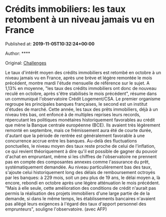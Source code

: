 
# Crédits immobiliers: les taux retombent à un niveau jamais vu en France

Published at: **2019-11-05T10:32:24+00:00**

Author: ****

Original: [Challenges](https://www.challenges.fr/immobilier/actu-immo/credits-immobiliers-les-taux-retombent-a-un-niveau-jamais-vu-en-france_683206)

Le taux d'intérêt moyen des crédits immobiliers est retombé en octobre à un niveau jamais vu en France, après une brève et légère remontée le mois précédent, montre mardi l'étude mensuelle de référence sur le sujet.
A 1,13% en moyenne, "les taux des crédits immobiliers ont donc de nouveau reculé en octobre, après s'être stabilisés le mois précédent", résume dans un communiqué l'observatoire Crédit Logement/CSA. Le premier organisme regroupe les principales banques françaises, le second est un institut d'études de marché.
Cette année, les taux des prêts immobiliers, déjà à un niveau très bas, ont enfoncé à de multiples reprises leurs records, répercutant les politiques monétaires historiquement favorables au crédit que mène la Banque centrale européenne (BCE).
Ils avaient très légèrement remonté en septembre, mais ce frémissement aura été de courte durée, d'autant que la période de rentrée est généralement favorable à une concurrence accrue entre les banques.
Au-delà des fluctuations ponctuelles, le niveau moyen des taux reste proche de celui de l'inflation, ce qui revient théoriquement à dire qu'il est possible de gagner du pouvoir d'achat en empruntant, même si les chiffres de l'observatoire ne prennent pas en compte des composantes annexes comme l'assurance du prêt, systématiquement demandée.
Au niveau particulièrement bas des taux, s'ajoute celui historiquement long des délais de remboursement octroyés par les banques: à 229 mois, soit un peu plus de 19 ans, le délai moyen a, là encore, rebondi en octobre après une légère atténuation le mois précédent.
"Mais à elle seule, cette amélioration des conditions de crédit n'aurait pas permis la réalisation des projets immobiliers d'une large partie de de la demande, si dans le même temps, les établissements bancaires n'avaient pas allégé leurs exigences à l'égard des taux d'apport personnel des emprunteurs", souligne l'observatoire.
(avec AFP)
